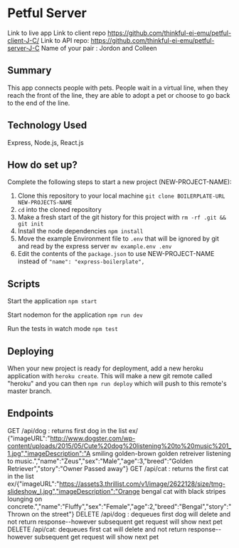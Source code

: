 # Petful Server

Link to live app 
Link to client repo https://github.com/thinkful-ei-emu/petful-client-J-C/
Link to API repo: https://github.com/thinkful-ei-emu/petful-server-J-C
Name of your pair : Jordon and Colleen

## Summary
This app connects people with pets. People wait in a virtual line, when they reach the front of the line, they are able to adopt a pet or choose to go back to the end of the line.

## Technology Used
Express, Node.js, React.js

## How do set up?

Complete the following steps to start a new project (NEW-PROJECT-NAME):

1. Clone this repository to your local machine `git clone BOILERPLATE-URL NEW-PROJECTS-NAME`
2. `cd` into the cloned repository
3. Make a fresh start of the git history for this project with `rm -rf .git && git init`
4. Install the node dependencies `npm install`
5. Move the example Environment file to `.env` that will be ignored by git and read by the express server `mv example.env .env`
6. Edit the contents of the `package.json` to use NEW-PROJECT-NAME instead of `"name": "express-boilerplate",`

## Scripts

Start the application `npm start`

Start nodemon for the application `npm run dev`

Run the tests in watch mode `npm test`

## Deploying

When your new project is ready for deployment, add a new heroku application with `heroku create`. This will make a new git remote called "heroku" and you can then `npm run deploy` which will push to this remote's master branch.

## Endpoints
GET /api/dog : returns first dog in the list
ex/ {"imageURL":"http://www.dogster.com/wp-content/uploads/2015/05/Cute%20dog%20listening%20to%20music%201_1.jpg","imageDescription":"A smiling golden-brown golden retreiver listening to music.","name":"Zeus","sex":"Male","age":3,"breed":"Golden Retriever","story":"Owner Passed away"}
GET /api/cat : returns the first cat in the list
ex/{"imageURL":"https://assets3.thrillist.com/v1/image/2622128/size/tmg-slideshow_l.jpg","imageDescription":"Orange bengal cat with black stripes lounging on concrete.","name":"Fluffy","sex":"Female","age":2,"breed":"Bengal","story":"Thrown on the street"}
DELETE /api/dog : dequeues first dog
will delete and not return response--however subsequent get request will show next pet
DELETE /api/cat: dequeues first cat
will delete and not return response--however subsequent get request will show next pet
